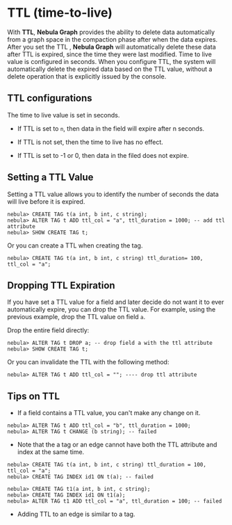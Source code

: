 # TTL (time-to-live)

With **TTL**, **Nebula Graph** provides the ability to delete data automatically from a graph space in the compaction phase after when the data expires. After you set the TTL , **Nebula Graph** will automatically delete these data after TTL is expired, since the time they were last modified. Time to live value is configured in seconds. When you configure TTL, the system will automatically delete the expired data based on the TTL value, without a delete operation that is explicitly issued by the console.

## TTL configurations

The time to live value is set in seconds.

- If TTL is set to `n`, then data in the field will expire after n seconds.

- If TTL is not set, then the time to live has no effect.

- If TTL is set to -1 or 0, then data in the filed does not expire.

## Setting a TTL Value

Setting a TTL value allows you to identify the number of seconds the data will live before it is expired.

```ngql
nebula> CREATE TAG t(a int, b int, c string);
nebula> ALTER TAG t ADD ttl_col = "a", ttl_duration = 1000; -- add ttl attribute
nebula> SHOW CREATE TAG t;
```

Or you can create a TTL when creating the tag.

```ngql
nebula> CREATE TAG t(a int, b int, c string) ttl_duration= 100, ttl_col = "a";
```

## Dropping TTL Expiration

If you have set a TTL value for a field and later decide do not want it to ever automatically expire, you can drop the TTL value. For example, using the previous example, drop the TTL value on field `a`.

Drop the entire field directly:

```ngql
nebula> ALTER TAG t DROP a; -- drop field a with the ttl attribute
nebula> SHOW CREATE TAG t;
```

Or you can invalidate the TTL with the following method:

```ngql
nebula> ALTER TAG t ADD ttl_col = ""; ---- drop ttl attribute
```

## Tips on TTL

- If a field contains a TTL value, you can't make any change on it.

``` ngql
nebula> ALTER TAG t ADD ttl_col = "b", ttl_duration = 1000;
nebula> ALTER TAG t CHANGE (b string); -- failed
```

- Note that the a tag or an edge cannot have both the TTL attribute and index at the same time.

``` ngql
nebula> CREATE TAG t(a int, b int, c string) ttl_duration = 100, ttl_col = "a";
nebula> CREATE TAG INDEX id1 ON t(a); -- failed
```

```ngql
nebula> CREATE TAG t1(a int, b int, c string);
nebula> CREATE TAG INDEX id1 ON t1(a);
nebula> ALTER TAG t1 ADD ttl_col = "a", ttl_duration = 100; -- failed
```

- Adding TTL to an edge is similar to a tag.
